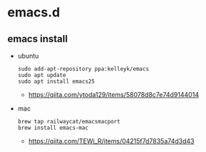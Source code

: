 # emacs.d


## emacs install
- ubuntu
  
  ```
  sudo add-apt-repository ppa:kelleyk/emacs
  sudo apt update
  sudo apt install emacs25
  ```
  
  - https://qiita.com/ytoda129/items/58078d8c7e74d9144014
  
- mac 

  ```
  brew tap railwaycat/emacsmacport
  brew install emacs-mac
  ```
  
  - https://qiita.com/TEWi_R/items/04215f7d7835a74d3d43
  
  
